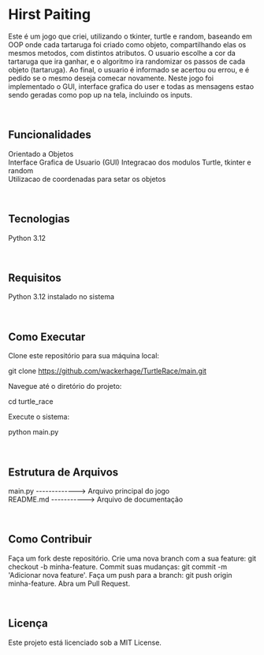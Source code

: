 <h1> Hirst Paiting </h1>

Este é um jogo que criei, utilizando o tkinter, turtle e random, baseando em OOP onde cada tartaruga foi criado como objeto, compartilhando elas os mesmos metodos, com distintos atributos. O usuario escolhe a cor da tartaruga que ira ganhar, e o algoritmo ira randomizar os passos de cada objeto (tartaruga). Ao final, o usuario é informado se acertou ou errou, e é pedido se o mesmo deseja comecar novamente. Neste jogo foi implementado o GUI, interface grafica do user e todas as mensagens estao sendo geradas como pop up na tela, incluindo os inputs.


<br><h2> Funcionalidades </h2>

Orientado a Objetos <br>
Interface Grafica de Usuario (GUI)
Integracao dos modulos Turtle, tkinter e random <br>
Utilizacao de coordenadas para setar os objetos <br>

<br><h2> Tecnologias </h2>

Python 3.12  <br>

<br><h2> Requisitos </h2>

Python 3.12 instalado no sistema <br>

<br><h2> Como Executar </h2>

Clone este repositório para sua máquina local: <br>

git clone https://github.com/wackerhage/TurtleRace/main.git <br>

Navegue até o diretório do projeto: <br>

cd turtle_race  <br>

Execute o sistema: <br>

python main.py

<br><h2> Estrutura de Arquivos </h2>
                 
main.py -------------> Arquivo principal do jogo                                                                       <br>
README.md -----------> Arquivo de documentação              
 
<br><h2> Como Contribuir </h2>
 
Faça um fork deste repositório.
Crie uma nova branch com a sua feature: git checkout -b minha-feature.
Commit suas mudanças: git commit -m 'Adicionar nova feature'.
Faça um push para a branch: git push origin minha-feature.
Abra um Pull Request.

<br><h2> Licença </h2>

Este projeto está licenciado sob a MIT License.

